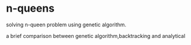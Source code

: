 # n-queens
solving n-queen problem using genetic algorithm.    


a brief comparison between genetic algorithm,backtracking
and analytical
